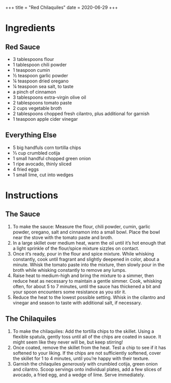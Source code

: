 +++
title = "Red Chilaquiles"
date = 2020-06-29
+++
# Ingredients

## Red Sauce

-   3 tablespoons flour
-   1 tablespoon chili powder
-   1 teaspoon cumin
-   ½ teaspoon garlic powder
-   ¼ teaspoon dried oregano
-   ¼ teaspoon sea salt, to taste
-   a pinch of cinnamon
-   3 tablespoons extra-virgin olive oil
-   2 tablespoons tomato paste
-   2 cups vegetable broth
-   2 tablespoons chopped fresh cilantro, plus additional for garnish
-   1 teaspoon apple cider vinegar

## Everything Else

-   5 big handfuls corn tortilla chips
-   ⅓ cup crumbled cotija
-   1 small handful chopped green onion
-   1 ripe avocado, thinly sliced
-   4 fried eggs
-   1 small lime, cut into wedges

# Instructions

## The Sauce

1. To make the sauce: Measure the flour, chili powder, cumin, garlic powder, oregano, salt and cinnamon into a small bowl. Place the bowl near the stove with the tomato paste and broth.
2. In a large skillet over medium heat, warm the oil until it’s hot enough that a light sprinkle of the flour/spice mixture sizzles on contact.
3. Once it’s ready, pour in the flour and spice mixture. While whisking constantly, cook until fragrant and slightly deepened in color, about a minute. Whisk the tomato paste into the mixture, then slowly pour in the broth while whisking constantly to remove any lumps.
4. Raise heat to medium-high and bring the mixture to a simmer, then reduce heat as necessary to maintain a gentle simmer. Cook, whisking often, for about 5 to 7 minutes, until the sauce has thickened a bit and your spoon encounters some resistance as you stir it.
5. Reduce the heat to the lowest possible setting. Whisk in the cilantro and vinegar and season to taste with additional salt, if necessary.

## The Chilaquiles

1. To make the chilaquiles: Add the tortilla chips to the skillet. Using a flexible spatula, gently toss until all of the chips are coated in sauce. It might seem like they never will be, but keep stirring!
2. Once coated, remove the skillet from the heat. Test a chip to see if it has softened to your liking. If the chips are not sufficiently softened, cover the skillet for 1 to 4 minutes, until you’re happy with their texture.
3. Garnish the chilaquiles _generously_ with crumbled cotija, green onion and cilantro. Scoop servings onto individual plates, add a few slices of avocado, a fried egg, and a wedge of lime. Serve immediately.

